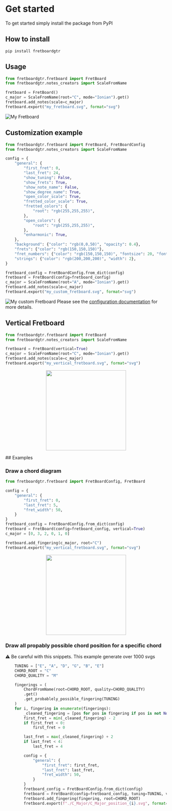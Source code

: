 # Get started

To get started simply install the package from PyPI

## How to install

```shell
pip install fretboardgtr
```

## Usage

```python
from fretboardgtr.fretboard import FretBoard
from fretboardgtr.notes_creators import ScaleFromName

fretboard = FretBoard()
c_major = ScaleFromName(root="C", mode="Ionian").get()
fretboard.add_notes(scale=c_major)
fretboard.export("my_fretboard.svg", format="svg")
```

![My Fretboard](../assets/my_fretboard.svg)
## Customization example

```python
from fretboardgtr.fretboard import FretBoard, FretBoardConfig
from fretboardgtr.notes_creators import ScaleFromName

config = {
    "general": {
        "first_fret": 0,
        "last_fret": 24,
        "show_tuning": False,
        "show_frets": True,
        "show_note_name": False,
        "show_degree_name": True,
        "open_color_scale": True,
        "fretted_color_scale": True,
        "fretted_colors": {
            "root": "rgb(255,255,255)",
        },
        "open_colors": {
            "root": "rgb(255,255,255)",
        },
        "enharmonic": True,
    },
    "background": {"color": "rgb(0,0,50)", "opacity": 0.4},
    "frets": {"color": "rgb(150,150,150)"},
    "fret_numbers": {"color": "rgb(150,150,150)", "fontsize": 20, "fontweight": "bold"},
    "strings": {"color": "rgb(200,200,200)", "width": 2},
}

fretboard_config = FretBoardConfig.from_dict(config)
fretboard = FretBoard(config=fretboard_config)
c_major = ScaleFromName(root="A", mode="Ionian").get()
fretboard.add_notes(scale=c_major)
fretboard.export("my_custom_fretboard.svg", format="svg")
```


![My custom Fretboard](../assets/my_custom_fretboard.svg)
Please see the [configuration documentation](./configuration.md) for more details.


## Vertical Fretboard
```python
from fretboardgtr.fretboard import FretBoard
from fretboardgtr.notes_creators import ScaleFromName

fretboard = FretBoard(vertical=True)
c_major = ScaleFromName(root="C", mode="Ionian").get()
fretboard.add_notes(scale=c_major)
fretboard.export("my_vertical_fretboard.svg", format="svg")
```

<p align="center">
  <img src="../assets/my_vertical_fretboard.svg" width="250"/>
</p>

## Examples
### Draw a chord diagram

```python
from fretboardgtr.fretboard import FretBoardConfig, FretBoard

config = {
    "general": {
        "first_fret": 0,
        "last_fret": 5,
        "fret_width": 50,
    }
}
fretboard_config = FretBoardConfig.from_dict(config)
fretboard = FretBoard(config=fretboard_config, vertical=True)
c_major = [0, 3, 2, 0, 1, 0]

fretboard.add_fingering(c_major, root="C")
fretboard.export("my_vertical_fretboard.svg", format="svg")
```
<p align="center">
  <img src="../assets/c_major_chord.svg" width="250"/>
</p>

### Draw all propably possible chord position for a specific chord

⚠️ Be careful with this snippets. This example generate over 1000 svgs
```python
    TUNING = ["E", "A", "D", "G", "B", "E"]
    CHORD_ROOT = "C"
    CHORD_QUALITY = "M"

    fingerings = (
        ChordFromName(root=CHORD_ROOT, quality=CHORD_QUALITY)
        .get()
        .get_probablely_possible_fingering(TUNING)
    )
    for i, fingering in enumerate(fingerings):
        _cleaned_fingering = [pos for pos in fingering if pos is not None and pos != 0]
        first_fret = min(_cleaned_fingering) - 2
        if first_fret < 0:
            first_fret = 0

        last_fret = max(_cleaned_fingering) + 2
        if last_fret < 4:
            last_fret = 4

        config = {
            "general": {
                "first_fret": first_fret,
                "last_fret": last_fret,
                "fret_width": 50,
            }
        }
        fretboard_config = FretBoardConfig.from_dict(config)
        fretboard = FretBoard(config=fretboard_config, tuning=TUNING, vertical=True)
        fretboard.add_fingering(fingering, root=CHORD_ROOT)
        fretboard.export(f"./C_Major/C_Major_position_{i}.svg", format="svg")
```
